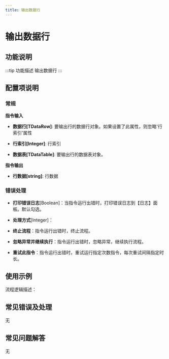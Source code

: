 ```yaml
---
title: 输出数据行
---
```


# 输出数据行

## 功能说明

:::tip 功能描述
输出数据行
:::

## 配置项说明

### 常规

**指令输入**

- **数据行[TDataRow]**: 要输出行的数据行对象。如果设置了此属性，则忽略'行索引'属性

- **行索引[Integer]**: 行索引

- **数据表[TDataTable]**: 要输出行的数据表对象。


**指令输出**

- **行数据[string]**: 行数据

### 错误处理

- **打印错误日志**[Boolean]：当指令运行出错时，打印错误日志到【日志】面板。默认勾选。

- **处理方式**[Integer]：

 - **终止流程**：指令运行出错时，终止流程。

 - **忽略异常并继续执行**：指令运行出错时，忽略异常，继续执行流程。

 - **重试此指令**：指令运行出错时，重试运行指定次数指令，每次重试间隔指定时长。

## 使用示例

流程逻辑描述：

## 常见错误及处理

无

## 常见问题解答

无

